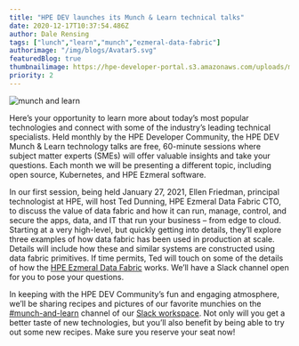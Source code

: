 ```yaml
---
title: "HPE DEV launches its Munch & Learn technical talks"
date: 2020-12-17T10:37:54.486Z
author: Dale Rensing 
tags: ["lunch","learn","munch","ezmeral-data-fabric"]
authorimage: "/img/blogs/Avatar5.svg"
featuredBlog: true
thumbnailimage: https://hpe-developer-portal.s3.amazonaws.com/uploads/media/2020/12/munch-and-learn-1608201560403.jpg
priority: 2
---
```

![munch and learn](https://hpe-developer-portal.s3.amazonaws.com/uploads/media/2020/12/munch-and-learn-1608201560403.jpg)

Here’s your opportunity to learn more about today’s most popular technologies and connect with some of the industry’s leading technical specialists. Held monthly by the HPE Developer Community, the HPE DEV Munch & Learn technology talks are free, 60-minute sessions where subject matter experts (SMEs) will offer valuable insights and take your questions. Each month we will be presenting a different topic, including open source, Kubernetes, and HPE Ezmeral software.

In our first session, being held January 27, 2021, Ellen Friedman, principal technologist at HPE, will host Ted Dunning, HPE Ezmeral Data Fabric CTO, to discuss the value of data fabric and how it can run, manage, control, and secure the apps, data, and IT that run your business – from edge to cloud. Starting at a very high-level, but quickly getting into details, they’ll explore three examples of how data fabric has been used in production at scale. Details will include how these and similar systems are constructed using data fabric primitives. If time permits, Ted will touch on some of the details of how the [HPE Ezmeral Data Fabric](https://www.hpe.com/us/en/software/data-fabric.html) works. We’ll have a Slack channel open for you to pose your questions.

In keeping with the HPE DEV Community’s fun and engaging atmosphere, we’ll be sharing recipes and pictures of our favorite munchies on the [\#munch-and-learn](https://hpedev.slack.com/archives/C01GVQUPM3P) channel of our [Slack workspace](https://slack.hpedev.io/). Not only will you get a better taste of new technologies, but you’ll also benefit by being able to try out some new recipes. Make sure you reserve your seat now!